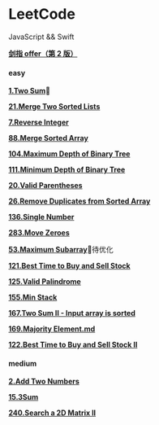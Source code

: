 # LeetCode

JavaScript && Swift

[**剑指 offer（第 2 版）**](https://github.com/K-Kevin/LeetCode/tree/master/%E5%89%91%E6%8C%87%20offer%EF%BC%88%E7%AC%AC%E4%BA%8C%E7%89%88%EF%BC%89)


#### easy

[**1.Two Sum**](https://github.com/K-Kevin/LeetCode/blob/master/easy/Two%20Sum.md)🚀

[**21.Merge Two Sorted Lists**](https://github.com/K-Kevin/LeetCode/blob/master/easy/21.Merge%20Two%20Sorted%20Lists.md)

[**7.Reverse Integer**](https://github.com/K-Kevin/LeetCode/blob/master/easy/7.Reverse%20Integer.md)

[**88.Merge Sorted Array**](https://github.com/K-Kevin/LeetCode/blob/master/easy/88.Merge%20Sorted%20Array.md)

[**104.Maximum Depth of Binary Tree**](https://github.com/K-Kevin/LeetCode/blob/master/easy/Depth%20of%20Binary%20Tree.md)

[**111.Minimum Depth of Binary Tree**](https://github.com/K-Kevin/LeetCode/blob/master/easy/Depth%20of%20Binary%20Tree.md)

[**20.Valid Parentheses**](https://github.com/K-Kevin/LeetCode/blob/master/easy/20.%20Valid%20Parentheses.md)

[**26.Remove Duplicates from Sorted Array**](https://github.com/K-Kevin/LeetCode/blob/master/easy/26.%20Remove%20Duplicates%20from%20Sorted%20Array.md)

[**136.Single Number**](https://github.com/K-Kevin/LeetCode/blob/master/easy/136.Single%20Number.md)

[**283.Move Zeroes**](https://github.com/K-Kevin/LeetCode/blob/master/easy/283.%20Move%20Zeroes.md)

[**53.Maximum Subarray**](https://github.com/K-Kevin/LeetCode/blob/master/easy/53.Maximum%20Subarray.md)🚀待优化

[**121.Best Time to Buy and Sell Stock**](https://github.com/K-Kevin/LeetCode/blob/master/easy/121.Best%20Time%20to%20Buy%20and%20Sell%20Stock.md)

[**125.Valid Palindrome**](https://github.com/K-Kevin/LeetCode/blob/master/easy/125.Valid%20Palindrome.md)

[**155.Min Stack**](https://github.com/K-Kevin/LeetCode/blob/master/easy/155.Min%20Stack.md)

[**167.Two Sum II - Input array is sorted**](https://github.com/K-Kevin/LeetCode/blob/master/easy/167.Two%20Sum%20II%20-%20Input%20array%20is%20sorted.md)

[**169.Majority Element.md**](https://github.com/K-Kevin/LeetCode/blob/master/easy/169.Majority%20Element.md)

[**122.Best Time to Buy and Sell Stock II**](https://github.com/K-Kevin/LeetCode/blob/master/easy/122.Best%20Time%20to%20Buy%20and%20Sell%20Stock%20II.md)

#### medium

[**2.Add Two Numbers**](https://github.com/K-Kevin/LeetCode/blob/master/medium/2.Add%20Two%20Numbers.md)

[**15.3Sum**](https://github.com/K-Kevin/LeetCode/blob/master/medium/15.3Sum.md)

[**240.Search a 2D Matrix II**](https://github.com/K-Kevin/LeetCode/blob/master/medium/240.Search%20a%202D%20Matrix%20II.md)
